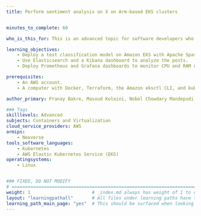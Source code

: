 ```yaml
---
title: Perform sentiment analysis on X on Arm-based EKS clusters


minutes_to_complete: 60

who_is_this_for: This is an advanced topic for software developers who want to build an end-to-end ML sentiment analysis solution to analyze live posts on X (formerly known as Twitter) on an Arm-based Amazon EKS cluster.

learning_objectives: 
    - Deploy a text classification model on Amazon EKS with Apache Spark.
    - Use Elasticsearch and a Kibana dashboard to analyze the posts.
    - Deploy Prometheus and Grafana dashboards to monitor CPU and RAM usage of Kubernetes nodes.

prerequisites:
    - An AWS account.
    - A computer with Docker, Terraform, the Amazon eksctl CLI, and kubectl installed.

author_primary: Pranay Bakre, Masoud Koleini, Nobel Chowdary Mandepudi, Na Li

### Tags
skilllevels: Advanced
subjects: Containers and Virtualization
cloud_service_providers: AWS
armips:
    - Neoverse
tools_software_languages:
    - Kubernetes
    - AWS Elastic Kubernetes Service (EKS)
operatingsystems:
    - Linux


### FIXED, DO NOT MODIFY
# ================================================================================
weight: 1                       # _index.md always has weight of 1 to order correctly
layout: "learningpathall"       # All files under learning paths have this same wrapper
learning_path_main_page: "yes"  # This should be surfaced when looking for related content. Only set for _index.md of learning path content.
---
```


